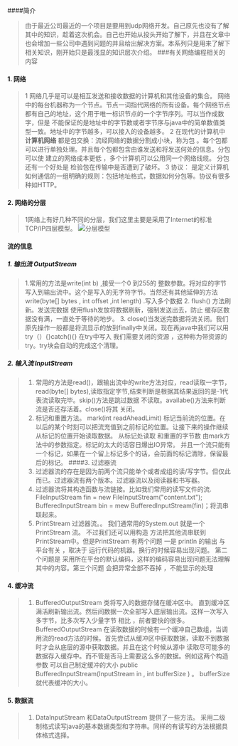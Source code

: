 ####简介
   >由于最近公司最近的一个项目是要用到udp网络开发。自己原先也没有了解其中的知识，趁着这次机会。自己也开始从投头开始了解下，并且在文章中也会增加一些公司中遇到问题的并且给出解决方案。本系列只是用来了解下相关知识，刚开始只是最浅显的知识层次介绍。
###有关网络编程相关的内容
  #### 1. 网络
   >1    网络几乎是可以是相互发送和接收数据的计算机和其他设备的集合。  网络中的每台机器称为一个节点。节点一词指代网络的所有设备。每个网络节点都有自己的地址，这个用于唯一标识节点的一个字节序列。可以当作成数字，但是 不能保证的是地址中的字节数或者字节序与java中的简单数值类型一致。地址中的字节越多，可以接入的设备越多。
>2 在现代的计算机中 **计算机网络** 都是包交换：流经网络的数据分割成小块，称为包 。每个包都可以进行单独处理。并且每个包都包含由谁发送和将发送何处的信息。分包 可以使 建立的网络成本更低 ，多个计算机可以公用同一个网络线缆。 分包还有一个好处是 检验包在传输中是否遭到了破坏。
>3 协议： 是定义计算机如何通信的一组明确的规则：包括地址格式，数据如何分包等。协议有很多种如HTTP。
#### 2. 网络的分层
  >1网络上有好几种不同的分层，我们这里主要是采用了Internet的标准TCP/IP四层模型。 
![分层模型](http://upload-images.jianshu.io/upload_images/4237685-f397b0e3cc74de73.png?imageMogr2/auto-orient/strip%7CimageView2/2/w/1240)
#### 流的信息
##### 1. 输出流 OutputStream
 > 1.常用的方法是write(int b) ,接受一个0 到255的 整数参数。将对应的字节 写入到输出流中。这个是写入的无字符字节。当然还有其他延伸的方法 write(byte[] bytes , int offset ,int length) .写入多个数据
> 2. flush() 方法刷新。发送完数据 使用flush发放将数据刷新，强制发送出去，防止 缓存区数据没有满，一直处于等待的地步。
>3. close()当发送完数据将流关闭。我们原先操作一般都是将流显示的放到finally中关闭。现在再java中我们可以用try（）{}catch(){} 在try中写入 我们需要关闭的资源 ，这种称为带资源的try。try块会自动的完成这个清理。
##### 2. 输入流 InputStream
> 1. 常用的方法是read()，跟输出流中的write方法对应，read读取一字节，read(byte[] bytes),读取指定字节,结束判断是根据其结果返回的是-1代表流读取完毕。skip()方法是跳过数据 不读取。availabe()方法来判断 流是否还存活着。close()将其 关闭。
> 2. 标记和重置方法。 mark(int readAheadLimit) 标记当前流的位置。在以后的某个时刻可以把流充值到之前标记的位置。让接下来的操作继续从标记的位置开始读取数据。 从标记处读取 和重置的字节数 由mark方法中的参数指定。标记的太大的话容日爆出IO异常。 并且一个流只能有一个标记，如果在一个留上标记多个的话，会前面的标记清除，保留最后的标记。
####3. 过滤器流
>1. 过滤器流的存在是因为前两个流只能单个或者成组的读/写字节。但仅此而已。过滤器流有两个版本。过滤器流以及阅读器和书写器。 
>2. 过滤器流将其构造函数与流链接。比如我们常用的读写文件的流. FileInputStream fin = new FileInputStream("content.txt");  BufferedInputStream bin = mew BufferedInputStream(fin)；将流串联起来。
>3. PrintStream 过滤器流。。 我们通常用的System.out 就是一个PrintStream 流。  不过我们还可以用构造 方法把其他流串联到PrintStream中。但是PrintStream 有两个问题 一是 println 的输出 与平台有关 ，取决于 运行代码的机器。换行的时候容易出现问题。 第二个问题是 采用所在平台的默认编码，这样的编码容易出现问题无法理解其中的内容。第三个问题 会把异常全部不吞掉 ，不能显示的处理
#### 4. 缓冲流
> 1. BufferedOutputStream 类将写入的数据存储在缓冲区中。 直到缓冲区满活刷新输出流。然后间数据一次全部写入底层输出流。这样一次写入多字节，比多次写入少量字节 相比 ，前者要快的很多。 BufferedOutputStream  在读取数据的时候有一个缓冲自己数组，当调用流的read方法的时候。首先尝试从缓冲区中获取数据，读取不到数据时才会从底层的源中获取数据。并且在这个时候从源中 读取尽可能多的数据存入缓存中。而不管是否马上需要这么多的数据。例如这两个构造参数 可以自己制定缓冲的大小 public BufferedInputStream(InputStream in , int bufferSize ) 。 bufferSize 就代表缓冲的大小。
#### 5. 数据流
>1. DataInputStream 和DataOutputStream 提供了一些方法。 采用二级制格式读写java的基本数据类型和字符串。同样的有读写的方法根据具体格式选择。





